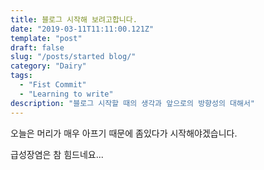 ```yaml
---
title: 블로그 시작해 보려고합니다.
date: "2019-03-11T11:11:00.121Z"
template: "post"
draft: false
slug: "/posts/started blog/"
category: "Dairy"
tags:
  - "Fist Commit"
  - "Learning to write"
description: "블로그 시작할 때의 생각과 앞으로의 방향성의 대해서"
---
```


오늘은 머리가 매우 아프기 때문에 좀있다가 시작해야겠습니다.

급성장염은 참 힘드네요...